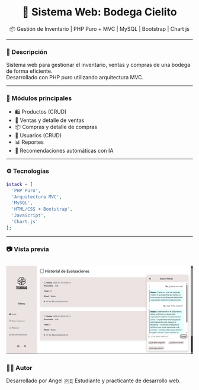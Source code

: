 <h1 align="center">🛒 Sistema Web: Bodega Cielito</h1>

<p align="center">
  📦 Gestión de Inventario | PHP Puro + MVC | MySQL | Bootstrap | Chart js
</p>

---

### 🚀 Descripción

Sistema web para gestionar el inventario, ventas y compras de una bodega de forma eficiente.  
Desarrollado con PHP puro utilizando arquitectura MVC.

---

### 📌 Módulos principales

- 🛍️ Productos (CRUD)
- 🧾 Ventas y detalle de ventas
- 📦 Compras y detalle de compras
- 👥 Usuarios (CRUD)
- 📊 Reportes
- 🧠 Recomendaciones automáticas con IA

---

### ⚙️ Tecnologías

```php
$stack = [
  'PHP Puro',
  'Arquitectura MVC',
  'MySQL',
  'HTML/CSS + Bootstrap',
  'JavaScript',
  'Chart.js'
];
```
---
### 📷 Vista previa

![Vista previa del sistema](https://raw.githubusercontent.com/GaelTech404/diagnostico_tecnologico/main/public/assets/img/madurez_tech.jpg)
---
### 🧑‍💻 Autor
Desarrollado por Angel 🇵🇪
Estudiante y practicante de desarrollo web.
